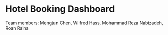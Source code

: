 # Hotel Booking Dashboard

Team members: Mengjun Chen, Wilfred Hass, Mohammad Reza Nabizadeh, Roan Raina
